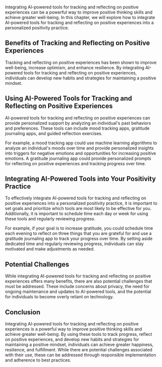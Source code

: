 
Integrating AI-powered tools for tracking and reflecting on positive experiences can be a powerful way to improve positive thinking skills and achieve greater well-being. In this chapter, we will explore how to integrate AI-powered tools for tracking and reflecting on positive experiences into a personalized positivity practice.

Benefits of Tracking and Reflecting on Positive Experiences
-----------------------------------------------------------

Tracking and reflecting on positive experiences has been shown to improve well-being, increase optimism, and enhance resilience. By integrating AI-powered tools for tracking and reflecting on positive experiences, individuals can develop new habits and strategies for maintaining a positive mindset.

Using AI-Powered Tools for Tracking and Reflecting on Positive Experiences
--------------------------------------------------------------------------

AI-powered tools for tracking and reflecting on positive experiences can provide personalized support by analyzing an individual's past behaviors and preferences. These tools can include mood tracking apps, gratitude journaling apps, and guided reflection exercises.

For example, a mood tracking app could use machine learning algorithms to analyze an individual's moods over time and provide personalized insights into triggers for negative emotions and opportunities for increasing positive emotions. A gratitude journaling app could provide personalized prompts for reflecting on positive experiences and tracking progress over time.

Integrating AI-Powered Tools into Your Positivity Practice
----------------------------------------------------------

To effectively integrate AI-powered tools for tracking and reflecting on positive experiences into a personalized positivity practice, it is important to set goals and prioritize which tools are most likely to be effective for you. Additionally, it is important to schedule time each day or week for using these tools and regularly reviewing progress.

For example, if your goal is to increase gratitude, you could schedule time each evening to reflect on three things that you are grateful for and use a gratitude journaling app to track your progress over time. By setting aside dedicated time and regularly reviewing progress, individuals can stay motivated and make adjustments as needed.

Potential Challenges
--------------------

While integrating AI-powered tools for tracking and reflecting on positive experiences offers many benefits, there are also potential challenges that must be addressed. These include concerns about privacy, the need for ongoing maintenance and updates to AI-powered tools, and the potential for individuals to become overly reliant on technology.

Conclusion
----------

Integrating AI-powered tools for tracking and reflecting on positive experiences is a powerful way to improve positive thinking skills and achieve greater well-being. By using these tools to track progress, reflect on positive experiences, and develop new habits and strategies for maintaining a positive mindset, individuals can achieve greater happiness, resilience, and fulfillment. While there are potential challenges associated with their use, these can be addressed through responsible implementation and adherence to best practices.
